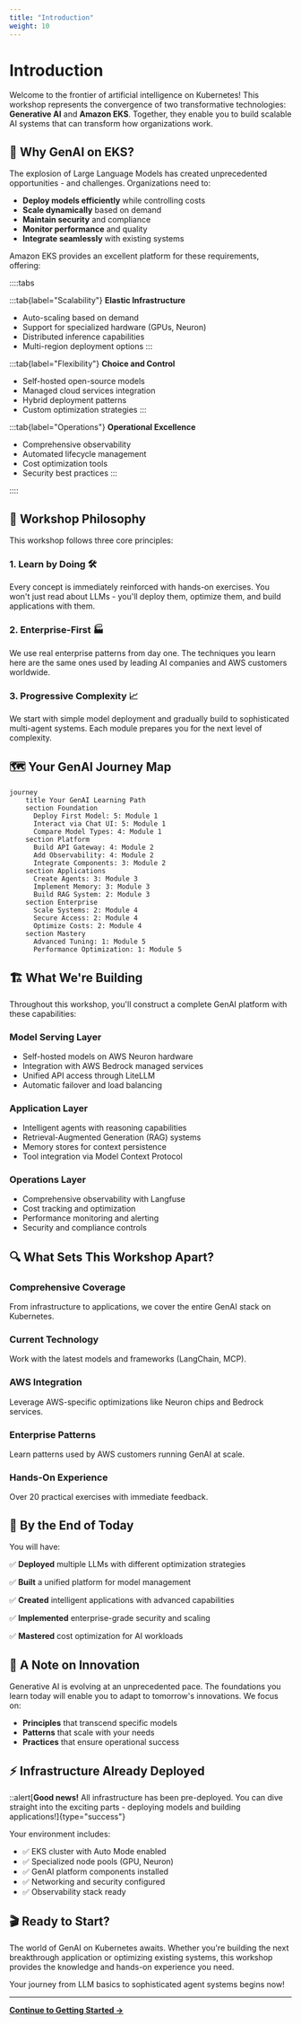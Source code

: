```yaml
---
title: "Introduction"
weight: 10
---
```


# Introduction

Welcome to the frontier of artificial intelligence on Kubernetes! This workshop represents the convergence of two transformative technologies: **Generative AI** and **Amazon EKS**. Together, they enable you to build scalable AI systems that can transform how organizations work.

## 🌟 Why GenAI on EKS?

The explosion of Large Language Models has created unprecedented opportunities - and challenges. Organizations need to:

- **Deploy models efficiently** while controlling costs
- **Scale dynamically** based on demand
- **Maintain security** and compliance
- **Monitor performance** and quality
- **Integrate seamlessly** with existing systems

Amazon EKS provides an excellent platform for these requirements, offering:

::::tabs

:::tab{label="Scalability"}
**Elastic Infrastructure**
- Auto-scaling based on demand
- Support for specialized hardware (GPUs, Neuron)
- Distributed inference capabilities
- Multi-region deployment options
:::

:::tab{label="Flexibility"}
**Choice and Control**
- Self-hosted open-source models
- Managed cloud services integration
- Hybrid deployment patterns
- Custom optimization strategies
:::

:::tab{label="Operations"}
**Operational Excellence**
- Comprehensive observability
- Automated lifecycle management
- Cost optimization tools
- Security best practices
:::

::::

## 🎯 Workshop Philosophy

This workshop follows three core principles:

### 1. **Learn by Doing** 🛠️
Every concept is immediately reinforced with hands-on exercises. You won't just read about LLMs - you'll deploy them, optimize them, and build applications with them.

### 2. **Enterprise-First** 🏭
We use real enterprise patterns from day one. The techniques you learn here are the same ones used by leading AI companies and AWS customers worldwide.

### 3. **Progressive Complexity** 📈
We start with simple model deployment and gradually build to sophisticated multi-agent systems. Each module prepares you for the next level of complexity.

## 🗺️ Your GenAI Journey Map

```mermaid
journey
    title Your GenAI Learning Path
    section Foundation
      Deploy First Model: 5: Module 1
      Interact via Chat UI: 5: Module 1
      Compare Model Types: 4: Module 1
    section Platform
      Build API Gateway: 4: Module 2
      Add Observability: 4: Module 2
      Integrate Components: 3: Module 2
    section Applications
      Create Agents: 3: Module 3
      Implement Memory: 3: Module 3
      Build RAG System: 2: Module 3
    section Enterprise
      Scale Systems: 2: Module 4
      Secure Access: 2: Module 4
      Optimize Costs: 2: Module 4
    section Mastery
      Advanced Tuning: 1: Module 5
      Performance Optimization: 1: Module 5
```


## 🏗️ What We're Building

Throughout this workshop, you'll construct a complete GenAI platform with these capabilities:

### **Model Serving Layer**
- Self-hosted models on AWS Neuron hardware
- Integration with AWS Bedrock managed services
- Unified API access through LiteLLM
- Automatic failover and load balancing

### **Application Layer**
- Intelligent agents with reasoning capabilities
- Retrieval-Augmented Generation (RAG) systems
- Memory stores for context persistence
- Tool integration via Model Context Protocol

### **Operations Layer**
- Comprehensive observability with Langfuse
- Cost tracking and optimization
- Performance monitoring and alerting
- Security and compliance controls

## 🔍 What Sets This Workshop Apart?

### **Comprehensive Coverage**
From infrastructure to applications, we cover the entire GenAI stack on Kubernetes.

### **Current Technology**
Work with the latest models and frameworks (LangChain, MCP).

### **AWS Integration**
Leverage AWS-specific optimizations like Neuron chips and Bedrock services.

### **Enterprise Patterns**
Learn patterns used by AWS customers running GenAI at scale.

### **Hands-On Experience**
Over 20 practical exercises with immediate feedback.

## 🚀 By the End of Today

You will have:

✅ **Deployed** multiple LLMs with different optimization strategies

✅ **Built** a unified platform for model management

✅ **Created** intelligent applications with advanced capabilities

✅ **Implemented** enterprise-grade security and scaling

✅ **Mastered** cost optimization for AI workloads

## 💭 A Note on Innovation

Generative AI is evolving at an unprecedented pace. The foundations you learn today will enable you to adapt to tomorrow's innovations. We focus on:

- **Principles** that transcend specific models
- **Patterns** that scale with your needs
- **Practices** that ensure operational success

## ⚡ Infrastructure Already Deployed

::alert[**Good news!** All infrastructure has been pre-deployed. You can dive straight into the exciting parts - deploying models and building applications!]{type="success"}

Your environment includes:
- ✅ EKS cluster with Auto Mode enabled
- ✅ Specialized node pools (GPU, Neuron)
- ✅ GenAI platform components installed
- ✅ Networking and security configured
- ✅ Observability stack ready

## 🎬 Ready to Start?

The world of GenAI on Kubernetes awaits. Whether you're building the next breakthrough application or optimizing existing systems, this workshop provides the knowledge and hands-on experience you need.

Your journey from LLM basics to sophisticated agent systems begins now!

---

**[Continue to Getting Started →](/introduction/getting-started/)**
